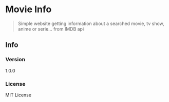 # Movie Info

> Simple website getting information about a searched movie, tv show, anime or serie... from IMDB api

## Info

### Version
1.0.0

### License
MIT License